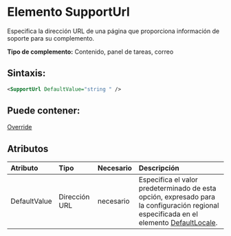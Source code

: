 
# Elemento SupportUrl
Especifica la dirección URL de una página que proporciona información de soporte para su complemento.

 **Tipo de complemento:** Contenido, panel de tareas, correo


## Sintaxis:


```XML
<SupportUrl DefaultValue="string " />
```


## Puede contener:

[Override](../../reference/manifest/override.md)


## Atributos



|**Atributo**|**Tipo**|**Necesario**|**Descripción**|
|:-----|:-----|:-----|:-----|
|DefaultValue|Dirección URL|necesario|Especifica el valor predeterminado de esta opción, expresado para la configuración regional especificada en el elemento [DefaultLocale](../../reference/manifest/defaultlocale.md).|
